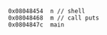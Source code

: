 ```
0x08048454  n // shell
0x08048468  m // call puts
0x0804847c  main
```


























